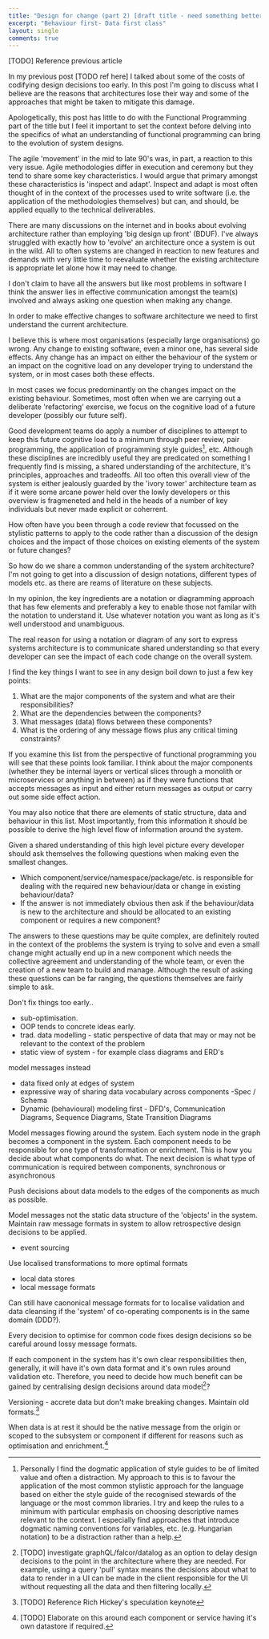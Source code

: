 ```yaml
---
title: "Design for change (part 2) [draft title - need something better]"
excerpt: "Behaviour first- Data first class"
layout: single
comments: true
---
```



[TODO] Reference previous article

In my previous post [TODO ref here] I talked about some of the costs of codifying design decisions too early. In this
post I'm going to discuss what I believe are the reasons that architectures lose their way and some of the approaches
that might be taken to mitigate this damage.

Apologetically, this post has little to do with the Functional Programming part of the title but I feel it important to
set the context before delving into the specifics of what an understanding of functional programming can  bring to the
evolution of system designs.

The agile 'movement' in the mid to late 90's was, in part, a reaction to this very issue. Agile methodologies differ in
execution and ceremony but they tend to share some key characteristics. I would argue that primary amongst these
characteristics is 'inspect and adapt'. Inspect and adapt is most often thought of in the context of the processes used
to write software (i.e. the application of the methodologies themselves) but can, and should, be applied equally to the
technical deliverables.

There are many discussions on the internet and in books about evolving architecture rather than employing 'big design up
front' (BDUF). I've always struggled with exactly how to 'evolve' an architecture once a system is out in the wild. All
to often systems are changed in reaction to new features and demands with very little time to reevaluate whether the
existing architecture is appropriate let alone how it may need to change.

I don't claim to have all the answers but like most problems in software I think the answer lies in effective
communication amongst the team(s) involved and always asking one question when making any change.

In order to make effective changes to software architecture we need to first understand the current architecture.

I believe this is where most organisations (especially large organisations) go wrong. Any change to existing software,
even a minor one, has several side effects. Any change has an impact on either the behaviour of the system or an impact
on the cognitive load on any developer trying to understand the system, or in most cases both these effects.

In most cases we focus predominantly on the changes impact on the existing behaviour. Sometimes, most often when we are
carrying out a deliberate 'refactoring' exercise, we focus on the cognitive load of a future developer (possibly our
future self).

Good development teams do apply a number of disciplines to attempt to keep this future cognitive load to a minimum
through peer review, pair programming, the application of programming style guides[^4], etc. Although these disciplines
are incredibly useful they are predicated on something I frequently find is missing, a shared understanding of the
architecture, it's principles, approaches and tradeoffs. All too often this overall view of the system is either
jealously guarded by the 'ivory tower' architecture team as if it were some arcane power held over the lowly developers
or this overview is fragmeneted and held in the heads of a number of key individuals but never made explicit or
coherrent.

How often have you been through a code review that focussed on the stylistic patterns to apply to the code rather than a
discussion of the design choices and the impact of those choices on existing elements of the system or future changes?

So how do we share a common understanding of the system architecture? I'm not going to get into a discussion of
design notations, different types of models etc. as there are reams of literature on these subjects.

In my opinion, the key ingredients are a notation or diagramming approach that has few elements and preferably a key to
enable those not familar with the notation to understand it. Use whatever notation you want as long as it's well
understood and unambiguous.

The real reason for using a notation or diagram of any sort to express systems architecture is to communicate shared
understanding so that every developer can see the impact of each code change on the overall system.

I find the key things I want to see in any design boil down to just a few key points:
1. What are the major components of the system and what are their responsibilities?
2. What are the dependencies between the components?
3. What messages (data) flows between these components?
4. What is the ordering of any message flows plus any critical timing constraints?

If you examine this list from the perspective of functional programming you will see that these points look familiar. I
think about the major components (whether they be internal layers or vertical slices through a monolith or microservices
or anything in between) as if they were functions that accepts messages as input and either return messages as output or
carry out some side effect action.

You may also notice that there are elements of static structure, data and behaviour in this list. Most importantly, from
this information it should be possible to derive the high level flow of information around the system.

Given a shared understanding of this high level picture every developer should ask themselves the following questions
when making even the smallest changes.
+ Which component/service/namespace/package/etc. is responsible for dealing with the required new behaviour/data or change in
  existing behaviour/data?
+ If the answer is not immediately obvious then ask if the behaviour/data is new to the architecture and should be
  allocated to an existing component or requires a new component?

The answers to these questions may be quite complex, are definitely routed in the context of the problems the system is
trying to solve and even a small change might actually end up in a new component which needs the collective agreement
and understanding of the whole team, or even the creation of a new team to build and manage. Although the result of
asking these questions can be far ranging, the questions themselves are fairly simple to ask.


Don't fix things too early..

* sub-optimisation.
* OOP tends to concrete ideas early.
* trad. data modelling - static perspective of data that may or may not be relevant to the context of the problem
* static view of system - for example class diagrams and ERD's

model messages instead

* data fixed only at edges of system
* expressive way of sharing data vocabulary across components -Spec / Schema
* Dynamic (behavioural) modeling first - DFD's, Communication Diagrams, Sequence Diagrams, State Transition Diagrams

Model messages flowing around the system. Each system node in the graph becomes a component in the system. Each
component needs to be responsible for one type of transformation or enrichment. This is how you decide about what
components do what. The next decision is what type of communication is required between components, synchronous or
asynchronous

Push decisions about data models to the edges of the components as much as possible.

Model messages not the static data structure of the 'objects' in the system.  Maintain raw message formats in system to
allow retrospective design decisions to be applied.

* event sourcing

Use localised transformations to more optimal formats

* local data stores
* local message formats

Can still have caononical message formats for to localise validation and data cleansing if the 'system' of co-operating
components is in the same domain (DDD?).

Every decision to optimise for common code fixes design decisions so be careful around lossy message formats.

If each component in the system has it's own clear responsibilities then, generally, it will have it's own data format
and it's own rules around validation etc. Therefore, you need to decide how much benefit can be gained by centralising
design decisions around data model[^1]?

Versioning - accrete data but don't make breaking changes. Maintain old formats.[^2]

When data is at rest it should be the native message from the origin or scoped to the subsystem or component if
different for reasons such as optimisation and enrichment.[^3]



[^1]: [TODO] investigate graphQL/falcor/datalog as an option to delay design decisions to the point in the architecture
    where they are needed. For example, using a query 'pull' syntax means the decisions about what to data to render in
    a UI can be made in the client responsible for the UI without requesting all the data and then filtering locally.

[^2]: [TODO] Reference Rich Hickey's speculation keynote

[^3]: [TODO] Elaborate on this around each component or service having it's own datastore if required.

[^4]: Personally I find the dogmatic application of style guides to be of limited value and often a distraction. My
approach to this is to favour the application of the most common stylistic approach for the language based on either the
style guide of the recognised stewards of the language or the most common libraries. I try and keep the rules to a
minimum with particular emphasis on choosing descriptive names relevant to the context. I especially find approaches
that introduce dogmatic naming conventions for variables, etc. (e.g. Hungarian notation) to be a distraction rather than
a help.
